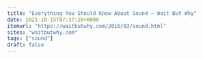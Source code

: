 ```yaml
---
title: "Everything You Should Know About Sound — Wait But Why"
date: 2021-10-15T07:37:20+0000
itemurl: "https://waitbutwhy.com/2016/03/sound.html"
sites: "waitbutwhy.com"
tags: ["sound"]
draft: false
---
```

